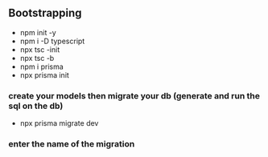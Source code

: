 ## Bootstrapping
- npm init -y
- npm i -D typescript
- npx tsc -init
- npx tsc -b
- npm i prisma
- npx prisma init
### create your models then migrate your db (generate and run the sql on the db)
- npx prisma migrate dev
### enter the name of the migration